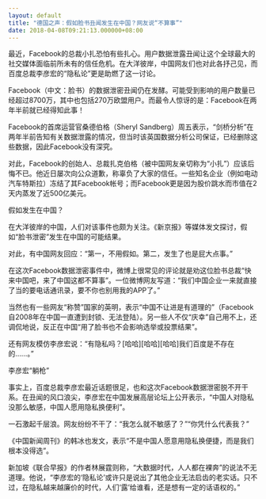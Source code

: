 ```yaml
---
layout: default
title: "德国之声：假如脸书丑闻发生在中国？网友说“不算事”"
date: 2018-04-08T09:21:13.000000+08:00
---
```


最近，Facebook的总裁小扎恐怕有些扎心。用户数据泄露丑闻让这个全球最大的社交媒体面临前所未有的信任危机。在大洋彼岸，中国网友们也对此各抒己见，而百度总裁李彦宏的“隐私论”更是助燃了这一讨论。

Facebook（中文：脸书）的数据泄密丑闻仍在发酵。可能受到影响的用户数量已经超过8700万，其中也包括270万欧盟用户。而最令人惊讶的是：Facebook在两年半前就已经得知此事！

Facebook的首席运营官桑德伯格（Sheryl Sandberg）周五表示，“剑桥分析”在两年半前告知有关数据泄露的情况，但当时该英国数据分析公司保证，已经删除这些数据，因此Facebook没有深究。

对此，Facebook的创始人、总裁扎克伯格（被中国网友亲切称为“小扎”）应该后悔不已。他近日屡次向公众道歉，称辜负了大家的信任。一些知名企业（例如电动汽车特斯拉）冻结了其Facebook帐号；而Facebook更是因为股价跳水而市值在2天内蒸发了近500亿美元。

假如发生在中国？

在大洋彼岸的中国，人们对该事件也颇为关注。《新京报》等媒体发文探讨，假如“脸书泄密”发生在中国的可能结果。

对此，有中国网友回应：“第一，不用假如。第二，发生了也是屁大点事。”

在这次Facebook数据泄密事件中，微博上很常见的评论就是劝这位脸书总裁“快来中国吧，来了中国这都不算事”。一位微博网友写道：“我们中国企业一来就直接了当的要电话通讯录，要不你也别用我的APP了。”

当然也有一些网友“称赞”国家的英明，表示“中国不让进是有道理的”（Facebook自2008年在中国一直遭到封锁、无法登陆）。另一些人不仅“庆幸”自己用不上，还调侃地说，反正在中国“用了脸书也不会影响选举或投票结果”。

还有网友模仿李彦宏说：“有隐私吗？[哈哈][哈哈][哈哈]我们百度是不存在的……。”

李彦宏“躺枪”

事实上，百度总裁李彦宏最近话题很足，也和这次Facebook数据泄密脱不开干系。在丑闻的风口浪尖，李彦宏在中国发展高层论坛上公开表示，“中国人对隐私没那么敏感，中国人愿用隐私换便利”。

一石激起千层浪。网友纷纷不干了：“我怎么就不敏感了？”“你凭什么代表我？”

《中国新闻周刊》的韩冰也发文，表示“不是中国人愿意用隐私换便捷，而是我们根本没得选”。

新加坡《联合早报》的作者林展霆则称，“大数据时代，人人都在裸奔”的说法不无道理。他说，“李彦宏的‘隐私论’或许只是说出了其他企业无法启齿的老实话。只不过，在隐私越来越廉价的时代，人们‘露’给谁看，还是想有一定的话语权的。”

